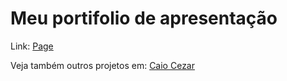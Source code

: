 # Meu portifolio de apresentação

Link: <a href="https://skarzyll.github.io/Apresentacao/meuport.html">Page</a>

Veja também outros projetos em: <a href="https://github.com/Skarzyll" target="_blanck">Caio Cezar</a>
